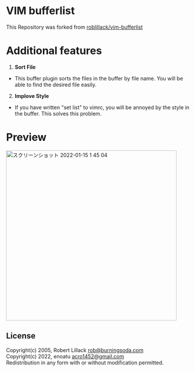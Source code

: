 VIM bufferlist
==============

This Repository was forked from [roblillack/vim-bufferlist](https://github.com/roblillack/vim-bufferlist)

Additional features
============
1. **Sort File**
  - This buffer plugin sorts the files in the buffer by file name.
You will be able to find the desired file easily.
2. **Implove Style**
  - If you have written "set list" to vimrc, you will be annoyed by the style in the buffer.
This solves this problem.

Preview
=======
<img width="464" alt="スクリーンショット 2022-01-15 1 45 04" src="https://user-images.githubusercontent.com/30614453/149552790-a1c86d48-3b02-41aa-a1ee-28c92cbf40d8.png">

License
-------

Copyright(c) 2005, Robert Lillack <rob@burningsoda.com>  
Copyright(c) 2022, enoatu <acro1452@gmail.com>  
Redistribution in any form with or without modification permitted.
